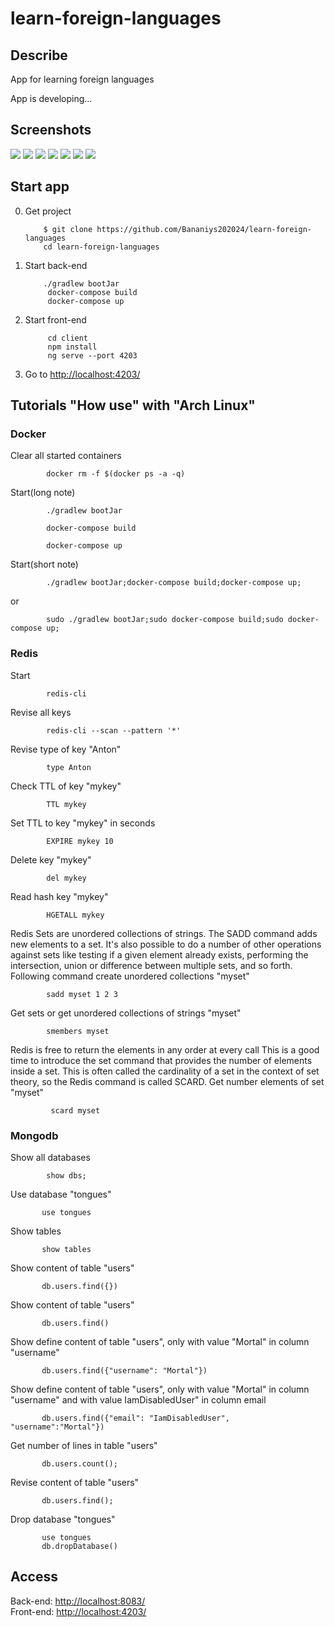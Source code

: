 # learn-foreign-languages

<h2>Describe</h2>
 App for learning foreign languages

 App is developing...

<h2>Screenshots</h2>            

<kbd><img src="github/images/7.jpg"></kbd>
<kbd><img src="github/images/6.jpg"></kbd>
<kbd><img src="github/images/5.jpg"></kbd>
<kbd><img src="github/images/4.jpg"></kbd>
<kbd><img src="github/images/3.jpg"></kbd>
<kbd><img src="github/images/2.jpg"></kbd>
<kbd><img src="github/images/1.jpg"></kbd>

<h2>Start app</h2>


0. Get project

           $ git clone https://github.com/Bananiys202024/learn-foreign-languages
           cd learn-foreign-languages
 
1. Start back-end

           ./gradlew bootJar           
            docker-compose build
            docker-compose up
            
2. Start front-end 

            cd client
            npm install
            ng serve --port 4203
            
3. Go to <a href="http://localhost:4203/">http://localhost:4203/</a>


<h2>Tutorials "How use" with "Arch Linux"</h2>

<h3>Docker</h3>

Clear all started containers

            docker rm -f $(docker ps -a -q) 	


Start(long note)

            ./gradlew bootJar

            docker-compose build

            docker-compose up
            
Start(short note)
    
            ./gradlew bootJar;docker-compose build;docker-compose up;

or

            sudo ./gradlew bootJar;sudo docker-compose build;sudo docker-compose up;


<h3>Redis</h3>

Start

            redis-cli
 
Revise all keys

            redis-cli --scan --pattern '*'
            
Revise type of key "Anton"

            type Anton
            
Check TTL of key "mykey"

            TTL mykey  

Set TTL to key "mykey" in seconds

            EXPIRE mykey 10

Delete key "mykey"
          
            del mykey
            
Read hash key "mykey"
 
            HGETALL mykey

Redis Sets are unordered collections of strings. The SADD command adds new elements to a set. It's also possible to do a number of other operations against sets like testing if a given element already exists, performing the intersection, union or difference between multiple sets, and so forth. Following command create unordered collections "myset"

            sadd myset 1 2 3

Get sets or get unordered collections of strings "myset"

            smembers myset
            
Redis is free to return the elements in any order at every call
This is a good time to introduce the set command that provides the number of elements inside a set. This is often called the cardinality of a set in the context of set theory, so the Redis command is called SCARD.
Get number elements of set "myset"

             scard myset


<h3>Mongodb</h3>

Show all databases

            show dbs; 	


Use database "tongues"

           use tongues
           
Show tables

           show tables
 
Show content of table "users"
   
           db.users.find({})
           
Show content of table "users"
   
           db.users.find()
           
Show define content of table "users", only with value "Mortal" in column "username"
             
           db.users.find({"username": "Mortal"})

Show define content of table "users", only with value "Mortal" in column "username" 
and with value IamDisabledUser" in column email

           db.users.find({"email": "IamDisabledUser", "username":"Mortal"})

Get number of lines in table "users"

           db.users.count();
  
Revise content of table "users"

           db.users.find();
           
Drop database "tongues"

           use tongues       
           db.dropDatabase()
           
           
 
<h2>Access</h2>

Back-end:  <a href="http://localhost:8083/">http://localhost:8083/</a> </br>
Front-end: <a href="http://localhost:8083/">http://localhost:4203/</a>
 

